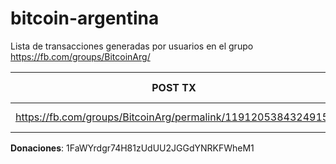 # bitcoin-argentina
Lista de transacciones generadas por usuarios en el grupo https://fb.com/groups/BitcoinArg/

| POST TX | COMPRADOR BTC | VENDEDOR BTC | METODO DE PAGO | TX REPORTADA POR | VALOR TX | TX @ BLOCKCHAIN |
| ------------- | ------------- | ------------- | ------------- | ------------- | ------------- |:-------------:|
| https://fb.com/groups/BitcoinArg/permalink/1191205384324915/ | https://fb.com/zmener | https://fb.com/oseselio | Saldo Uphold | https://fb.com/oseselio | NO DECLARADO | NO DECLARADO |

**Donaciones**: 1FaWYrdgr74H81zUdUU2JGGdYNRKFWheM1
